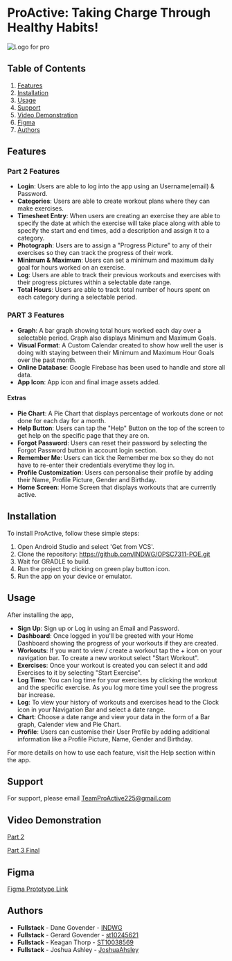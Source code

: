 # ProActive: Taking Charge Through Healthy Habits!
![Logo for pro](https://github.com/INDWG/OPSC7311-POE/assets/92745810/cca305bd-a969-4e85-af20-0d17f394f95a)

## Table of Contents

1. [Features](#features)
2. [Installation](#installation)
1. [Usage](#usage)
2. [Support](#support)
2. [Video Demonstration](#video-demonstartion)
3. [Figma](#figma)
4. [Authors](#authors)

## Features

### Part 2 Features

- **Login**: Users are able to log into the app using an Username(email) & Password.
- **Categories**: Users are able to create workout plans where they can make exercises.
- **Timesheet Entry**: When users are creating an exercise they are able to specify the date at which the exercise will take place along with able to specify the start and end times, add a description and assign it to a category.
- **Photograph**: Users are to assign a "Progress Picture" to any of their exercises so they can track the progress of their work.
- **Minimum & Maximum**: Users can set a minimum and maximum daily goal for hours worked on an exercise.
- **Log**: Users are able to track their previous workouts and exercises with their progress pictures within a selectable date range.
- **Total Hours**: Users are able to track total number of hours spent on each category during a selectable period.

### PART 3 Features

- **Graph**: A bar graph showing total hours worked each day over a selectable period. Graph also displays Minimum and Maximum Goals.
- **Visual Format**: A Custom Calendar created to show how well the user is doing with staying between their Minimum and Maximum Hour Goals over the past month.
- **Online Database**: Google Firebase has been used to handle and store all data.
- **App Icon**: App icon and final image assets added.

#### Extras

- **Pie Chart**: A Pie Chart that displays percentage of workouts done or not done for each day for a month.
- **Help Button**: Users can tap the "Help" Button on the top of the screen to get help on the specific page that they are on.
- **Forgot Password**: Users can reset their password by selecting the Forgot Password button in account login section.
- **Remember Me**: Users can tick the Remember me box so they do not have to re-enter their credentials everytime they log in.
- **Profile Customization**: Users can personalise their profile by adding their Name, Profile Picture, Gender and Birthday.
- **Home Screen**: Home Screen that displays workouts that are currently active.

## Installation

To install ProActive, follow these simple steps:

1. Open Android Studio and select 'Get from VCS'.
2. Clone the repository: https://github.com/INDWG/OPSC7311-POE.git
3. Wait for GRADLE to build.
4. Run the project by clicking on green play button icon.
5. Run the app on your device or emulator.

## Usage

After installing the app,

- **Sign Up**: Sign up or Log in using an Email and Password.
- **Dashboard**: Once logged in you'll be greeted with your Home Dashboard showing the progress of your workouts if they are created.
- **Workouts**: If you want to view / create a workout tap the + icon on your navigation bar. To create a new workout select "Start Workout".
- **Exercises**: Once your workout is created you can select it and add Exercises to it by selecting "Start Exercise".
- **Log Time**: You can log time for your exercises by clicking the workout and the specific exercise. As you log more time youll see the progress bar increase.
- **Log**: To view your history of workouts and exercises head to the Clock icon in your Navigation Bar and select a date range.
- **Chart**: Choose a date range and view your data in the form of a Bar graph, Calender view and Pie Chart.
- **Profile**: Users can customise their User Profile by adding additional information like a Profile Picture, Name, Gender and Birthday.
  
For more details on how to use each feature, visit the Help section within the app.

## Support

For support, please email TeamProActive225@gmail.com

## Video Demonstration

[Part 2](https://youtu.be/1pTOvOUIwjE)

[Part 3 Final](https://youtu.be/1pTOvOUIwjE)

## Figma

[Figma Prototype Link](https://www.figma.com/design/eI1s7gijrcDyq7rXr9v3j5/ProActive-Prototype?node-id=0-1&t=VmzsIfQYZepJAoTx-0)

## Authors

- **Fullstack** - Dane Govender - [INDWG](https://github.com/INDWG)
- **Fullstack** - Gerard Govender - [st10245621](https://github.com/st10245621)
- **Fullstack** - Keagan Thorp - [ST10038569](https://github.com/ST10038569)
- **Fullstack** - Joshua Ashley - [JoshuaAhsley](https://github.com/JoshuaAshley)
